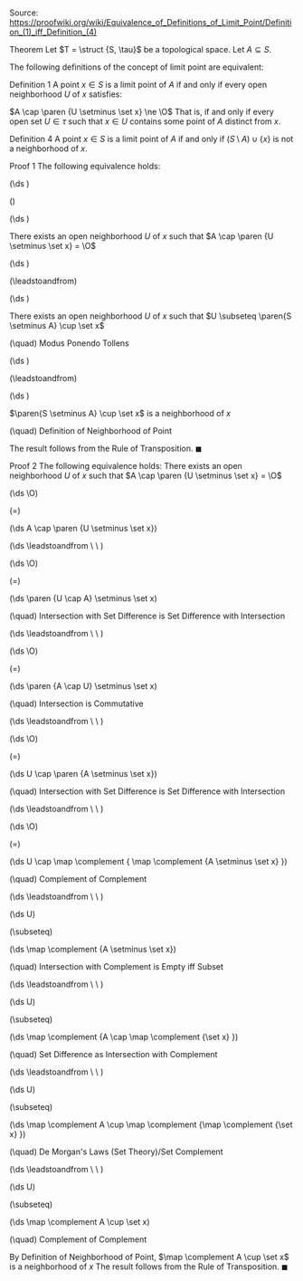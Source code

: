 # 

Source: https://proofwiki.org/wiki/Equivalence_of_Definitions_of_Limit_Point/Definition_(1)_iff_Definition_(4)



Theorem
Let $T = \struct {S, \tau}$ be a topological space.
Let $A \subseteq S$.

The following definitions of the concept of limit point are equivalent:

Definition 1
A point $x \in S$ is a limit point of $A$ if and only if every open neighborhood $U$ of $x$ satisfies:

$A \cap \paren {U \setminus \set x} \ne \O$
That is, if and only if every open set $U \in \tau$ such that $x \in U$ contains some point of $A$ distinct from $x$.

Definition 4
A point $x \in S$ is a limit point of $A$ if and only if $\left({S \setminus A}\right) \cup \left\{{x}\right\}$ is not a neighborhood of $x$.


Proof 1
The following equivalence holds:














\(\ds \)

\(\)







\(\ds \)





There exists an open neighborhood $U$ of $x$ such that $A \cap \paren {U \setminus \set x} = \O$














\(\ds \)

\(\leadstoandfrom\)







\(\ds \)





There exists an open neighborhood $U$ of $x$ such that $U \subseteq \paren{S \setminus A} \cup \set x$

\(\quad\) Modus Ponendo Tollens












\(\ds \)

\(\leadstoandfrom\)







\(\ds \)





$\paren{S \setminus A} \cup \set x$ is a neighborhood of $x$

\(\quad\) Definition of Neighborhood of Point

The result follows from the Rule of Transposition.
$\blacksquare$


Proof 2
The following equivalence holds:
There exists an open neighborhood $U$ of $x$ such that $A \cap \paren {U \setminus \set x} = \O$














\(\ds \O\)

\(=\)







\(\ds A \cap \paren {U \setminus \set x}\)














\(\ds \leadstoandfrom \ \ \)





\(\ds \O\)

\(=\)







\(\ds \paren {U \cap A} \setminus \set x\)







\(\quad\) Intersection with Set Difference is Set Difference with Intersection






\(\ds \leadstoandfrom \ \ \)





\(\ds \O\)

\(=\)







\(\ds \paren {A \cap U} \setminus \set x\)







\(\quad\) Intersection is Commutative






\(\ds \leadstoandfrom \ \ \)





\(\ds \O\)

\(=\)







\(\ds U \cap \paren {A \setminus \set x}\)







\(\quad\) Intersection with Set Difference is Set Difference with Intersection






\(\ds \leadstoandfrom \ \ \)





\(\ds \O\)

\(=\)







\(\ds U \cap \map \complement { \map \complement {A \setminus \set x} }\)







\(\quad\) Complement of Complement






\(\ds \leadstoandfrom \ \ \)





\(\ds U\)

\(\subseteq\)







\(\ds \map \complement {A \setminus \set x}\)







\(\quad\) Intersection with Complement is Empty iff Subset






\(\ds \leadstoandfrom \ \ \)





\(\ds U\)

\(\subseteq\)







\(\ds \map \complement {A \cap \map \complement {\set x} }\)







\(\quad\) Set Difference as Intersection with Complement






\(\ds \leadstoandfrom \ \ \)





\(\ds U\)

\(\subseteq\)







\(\ds \map \complement A \cup \map \complement {\map \complement {\set x} }\)







\(\quad\) De Morgan's Laws (Set Theory)/Set Complement






\(\ds \leadstoandfrom \ \ \)





\(\ds U\)

\(\subseteq\)







\(\ds \map \complement A \cup \set x\)







\(\quad\) Complement of Complement

By Definition of Neighborhood of Point, $\map \complement A \cup \set x$ is a neighborhood of $x$
The result follows from the Rule of Transposition.
$\blacksquare$





